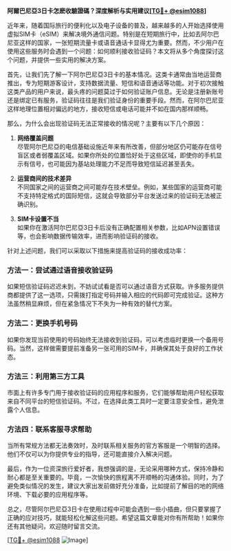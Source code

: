 **阿爾巴尼亞3日卡怎麽收驗證碼？深度解析与实用建议[[TG💪+ @esim1088](https://t.me/s/esim1088)]**

近年来，随着国际旅行的便利化以及电子设备的普及，越来越多的人开始选择使用虚拟SIM卡（eSIM）来解决境外通信问题。特别是在短期旅行中，比如去阿尔巴尼亚这样的国家，一张短期流量卡或语音通话卡显得尤为重要。然而，不少用户在使用这些服务时会遇到一个问题：如何顺利接收验证码？本文将从多个角度探讨这个问题，并提供一些实用的解决方案。

首先，让我们先了解一下阿尔巴尼亞3日卡的基本情况。这类卡通常由当地运营商推出，专为短期游客设计，支持数据流量、短信和语音通话等功能。对于初次接触这类产品的用户来说，最头疼的问题莫过于如何验证账户信息。无论是注册新账号还是绑定已有服务，验证码往往是我们验证身份的重要手段。然而，在阿尔巴尼亚这样地理位置相对偏远的地方，接收短信或电话可能并不如在国内那样顺畅。

那么，为什么会出现验证码无法正常接收的情况呢？主要有以下几个原因：

1. **网络覆盖问题**  
   尽管阿尔巴尼亞的电信基础设施近年来有所改善，但部分地区仍可能存在信号盲区或者弱覆盖区域。如果你所处的位置恰好处于这些区域，即使你的手机显示有信号，也可能因为基站处理能力不足而导致短信延迟甚至丢失。

2. **运营商间的技术差异**  
   不同国家之间的运营商之间可能存在技术壁垒。例如，某些国家的运营商可能不支持特定格式的国际短信，这就会导致部分平台发送过来的验证码无法被正确识别。

3. **SIM卡设置不当**  
   如果你在激活阿尔巴尼亞3日卡后没有正确配置相关参数，比如APN设置错误等，也会影响数据传输效率，进而影响验证码的接收。

针对上述问题，我们可以采取以下措施来提高验证码的接收成功率：

### 方法一：尝试通过语音接收验证码
如果短信验证码迟迟未到，不妨试试看是否可以通过语音方式获取。许多服务提供商都提供了这一选项，只需拨打指定号码并输入相应的代码即可完成验证。这种方法虽然稍显麻烦，但在紧急情况下不失为一种有效的替代方案。

### 方法二：更换手机号码
如果你发现当前使用的号码始终无法接收到验证码，可以考虑临时更换一个备用号码。当然，这样做需要提前准备另一张可用的SIM卡，并确保其处于良好的工作状态。

### 方法三：利用第三方工具
市面上有许多专门用于接收验证码的应用程序和服务，它们能够帮助用户轻松获取来自不同平台的短信验证码。不过，在选择此类工具时一定要注意安全性，避免泄露个人信息。

### 方法四：联系客服寻求帮助
当所有常规方法都无法奏效时，及时联系相关服务的官方客服是一个明智的选择。他们不仅可以为你提供专业的指导，还可能直接介入解决问题。

最后，作为一位资深旅行爱好者，我想强调的是，无论采用哪种方式，保持冷静和耐心都是至关重要的。毕竟，一次愉快的旅程离不开顺畅的沟通体验。同时，为了避免类似情况的发生，建议大家出发前做好充分准备，比如提前了解目的地的网络环境、下载必要的应用程序等。

总之，尽管阿尔巴尼亞3日卡在使用过程中可能会遇到一些小插曲，但只要掌握了正确的应对技巧，就能轻松化解这些问题。希望这篇文章能对你有所帮助！如果你还有其他疑问，欢迎随时留言交流。

[[TG💪+ @esim1088](https://t.me/s/esim1088) ![Image](https://i.postimg.cc/4NQfJmqS/Snipaste-2025-05-13-00-14-12.png)]
